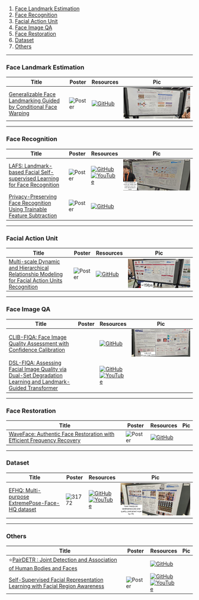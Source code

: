 1. [Face Landmark Estimation](https://github.com/HeChengHui/CVPR2024/tree/main/Papers/Topics/Face#face-landmark-estimation)
2. [Face Recognition](https://github.com/HeChengHui/CVPR2024/tree/main/Papers/Topics/Face#face-recognition)
3. [Facial Action Unit](https://github.com/HeChengHui/CVPR2024/tree/main/Papers/Topics/Face#facial-action-unit)
4. [Face Image QA](https://github.com/HeChengHui/CVPR2024/tree/main/Papers/Topics/Face#face-image-qa)
5. [Face Restoration](https://github.com/HeChengHui/CVPR2024/tree/main/Papers/Topics/Face#face-restoration)
6. [Dataset](https://github.com/HeChengHui/CVPR2024/tree/main/Papers/Topics/Face#dataset)
7. [Others](https://github.com/HeChengHui/CVPR2024/tree/main/Papers/Topics/Face#others)

---

### Face Landmark Estimation
|Title|Poster|Resources|Pic|
|------|------|------|------|
| [Generalizable Face Landmarking Guided by Conditional Face Warping ](https://openaccess.thecvf.com/content/CVPR2024/html/Liang_Generalizable_Face_Landmarking_Guided_by_Conditional_Face_Warping_CVPR_2024_paper.html) | ![Poster](https://cvpr.thecvf.com/media/PosterPDFs/CVPR%202024/29328.png?t=1717329109.8400028) | [![GitHub](https://img.shields.io/github/stars/plustwo0/generalized-face-landmarker?style=social)](https://github.com/plustwo0/generalized-face-landmarker) | ![Pic](https://github.com/HeChengHui/CVPR2024/blob/main/Papers/Topics/Face/assets/WhatsApp%20Image%202024-07-03%20at%2014.41.08.jpeg)

---

### Face Recognition
|Title|Poster|Resources|Pic|
|------|------|------|------|
| [LAFS: Landmark-based Facial Self-supervised Learning for Face Recognition](https://openaccess.thecvf.com/content/CVPR2024/html/Sun_LAFS_Landmark-based_Facial_Self-supervised_Learning_for_Face_Recognition_CVPR_2024_paper.html) | ![Poster](https://cvpr.thecvf.com/media/PosterPDFs/CVPR%202024/31233.png?t=1717342676.0451014) | [![GitHub](https://img.shields.io/github/stars/szlbiubiubiu/LAFS_CVPR2024?style=social)](https://github.com/szlbiubiubiu/LAFS_CVPR2024) <br> [![YouTube](https://img.shields.io/badge/YouTube-%23FF0000.svg?style=for-the-badge&logo=YouTube&logoColor=white)](https://www.youtube.com/watch?v=6uSlNjknAxM) | ![Pic](https://github.com/HeChengHui/CVPR2024/blob/main/Papers/Topics/Face/assets/WhatsApp%20Image%202024-07-03%20at%2012.54.24.jpeg)
| [Privacy-Preserving Face Recognition Using Trainable Feature Subtraction](https://openaccess.thecvf.com/content/CVPR2024/html/Mi_Privacy-Preserving_Face_Recognition_Using_Trainable_Feature_Subtraction_CVPR_2024_paper.html) | ![Poster](https://cvpr.thecvf.com/media/PosterPDFs/CVPR%202024/30804.png?t=1717337891.6986322) | [![GitHub](https://img.shields.io/github/stars/Tencent/TFace?style=social)](https://github.com/Tencent/TFace/tree/master/recognition/tasks/minusface) 

---

### Facial Action Unit
|Title|Poster|Resources|Pic|
|------|------|------|------|
| [Multi-scale Dynamic and Hierarchical Relationship Modeling for Facial Action Units Recognition](https://openaccess.thecvf.com/content/CVPR2024/html/Wang_Multi-scale_Dynamic_and_Hierarchical_Relationship_Modeling_for_Facial_Action_Units_CVPR_2024_paper.html) | ![Poster](https://cvpr.thecvf.com/media/PosterPDFs/CVPR%202024/29919.png?t=1717304508.975803) | [![GitHub](https://img.shields.io/github/stars/CVI-SZU/MDHR?style=social)](https://github.com/CVI-SZU/MDHR) | ![Pic](https://github.com/HeChengHui/CVPR2024/blob/main/Papers/Topics/Face/assets/WhatsApp%20Image%202024-07-03%20at%2011.03.19.jpeg)

---

### Face Image QA
|Title|Poster|Resources|Pic|
|------|------|------|------|
| [CLIB-FIQA: Face Image Quality Assessment with Confidence Calibration](https://openaccess.thecvf.com/content/CVPR2024/html/Ou_CLIB-FIQA_Face_Image_Quality_Assessment_with_Confidence_Calibration_CVPR_2024_paper.html) | | [![GitHub](https://img.shields.io/github/stars/oufuzhao/CLIB-FIQA?style=social)](https://github.com/oufuzhao/CLIB-FIQA) | ![Pic](https://github.com/HeChengHui/CVPR2024/blob/main/Papers/Topics/Face/assets/WhatsApp%20Image%202024-07-03%20at%2013.01.45.jpeg)
|[DSL-FIQA: Assessing Facial Image Quality via Dual-Set Degradation Learning and Landmark-Guided Transformer ](https://openaccess.thecvf.com/content/CVPR2024/html/Chen_DSL-FIQA_Assessing_Facial_Image_Quality_via_Dual-Set_Degradation_Learning_and_CVPR_2024_paper.html)| | [![GitHub](https://img.shields.io/github/stars/DSL-FIQA/DSL-FIQA?style=social)](https://github.com/DSL-FIQA/DSL-FIQA) <br> [![YouTube](https://img.shields.io/badge/YouTube-%23FF0000.svg?style=for-the-badge&logo=YouTube&logoColor=white)](https://www.youtube.com/watch?v=7jDzj-CBvbQ)

---

### Face Restoration
|Title|Poster|Resources|Pic|
|------|------|------|------|
| [WaveFace: Authentic Face Restoration with Efficient Frequency Recovery ](https://openaccess.thecvf.com/content/CVPR2024/html/Miao_WaveFace_Authentic_Face_Restoration_with_Efficient_Frequency_Recovery_CVPR_2024_paper.html)| ![Poster](https://github.com/HeChengHui/CVPR2024/blob/main/Papers/Topics/Face/assets/30181.png) | [![GitHub](https://img.shields.io/github/stars/yoqim/waveface?style=social)](https://github.com/yoqim/waveface)

---

### Dataset
|Title|Poster|Resources|Pic|
|------|------|------|------|
| [EFHQ: Multi-purpose ExtremePose-Face-HQ dataset ](https://openaccess.thecvf.com/content/CVPR2024/html/Dao_EFHQ_Multi-purpose_ExtremePose-Face-HQ_dataset_CVPR_2024_paper.html)|![31772](https://github.com/HeChengHui/CVPR2024/assets/84503515/15db8b2a-be1a-4366-bc0f-60f94cc26da3)| [![GitHub](https://img.shields.io/github/stars/vinairesearch/efhq?style=social)](https://github.com/vinairesearch/efhq) <br> [![YouTube](https://img.shields.io/badge/YouTube-%23FF0000.svg?style=for-the-badge&logo=YouTube&logoColor=white)](https://www.youtube.com/watch?v=CUW5yg7OTjA)|![Pic](https://github.com/HeChengHui/CVPR2024/blob/main/Papers/Topics/Face/assets/WhatsApp%20Image%202024-07-09%20at%2000.35.46.jpeg)


---

### Others
|Title|Poster|Resources|Pic|
|------|------|------|------|
| ⭐[PairDETR : Joint Detection and Association of Human Bodies and Faces](https://openaccess.thecvf.com/content/CVPR2024/papers/Ali_PairDETR__Joint_Detection_and_Association_of_Human_Bodies_and_CVPR_2024_paper.pdf) | | [![GitHub](https://img.shields.io/github/stars/mts-ai/pairdetr?style=social)](https://github.com/mts-ai/pairdetr) 
| [Self-Supervised Facial Representation Learning with Facial Region Awareness](https://openaccess.thecvf.com/content/CVPR2024/html/Gao_Self-Supervised_Facial_Representation_Learning_with_Facial_Region_Awareness_CVPR_2024_paper.html) | ![Poster](https://github.com/HeChengHui/CVPR2024/blob/main/Papers/Topics/Face/assets/30074.png) | [![GitHub](https://img.shields.io/github/stars/zaczgao/Facial_Region_Awareness?style=social)](https://github.com/zaczgao/Facial_Region_Awareness) <br> [![YouTube](https://img.shields.io/badge/YouTube-%23FF0000.svg?style=for-the-badge&logo=YouTube&logoColor=white)](https://www.youtube.com/watch?v=IjdFYD-X5UU)
